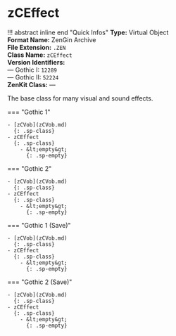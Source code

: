 # zCEffect

!!! abstract inline end "Quick Infos"
    **Type:** Virtual Object<br/>
    **Format Name:** ZenGin Archive<br/>
    **File Extension:** `.ZEN`<br/>
    **Class Name:** `zCEffect`<br/>
    **Version Identifiers:**<br />
    — Gothic I: `12289`<br/>
    — Gothic II: `52224`<br/>
    **ZenKit Class:** —<br/>

The base class for many visual and sound effects.

=== "Gothic 1"

    - [zCVob](zCVob.md)
      {: .sp-class}
    - zCEffect
      {: .sp-class}
        - &lt;empty&gt;
          {: .sp-empty}

=== "Gothic 2"

    - [zCVob](zCVob.md)
      {: .sp-class}
    - zCEffect
      {: .sp-class}
        - &lt;empty&gt;
          {: .sp-empty}

=== "Gothic 1 (Save)"

    - [zCVob](zCVob.md)
      {: .sp-class}
    - zCEffect
      {: .sp-class}
        - &lt;empty&gt;
          {: .sp-empty}

=== "Gothic 2 (Save)"

    - [zCVob](zCVob.md)
      {: .sp-class}
    - zCEffect
      {: .sp-class}
        - &lt;empty&gt;
          {: .sp-empty}
